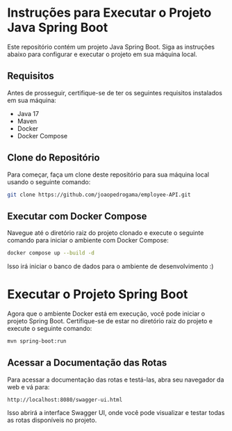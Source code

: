 # Instruções para Executar o Projeto Java Spring Boot

Este repositório contém um projeto Java Spring Boot. Siga as instruções abaixo para configurar e executar o projeto em sua máquina local.

## Requisitos

Antes de prosseguir, certifique-se de ter os seguintes requisitos instalados em sua máquina:

- Java 17
- Maven
- Docker
- Docker Compose

## Clone do Repositório

Para começar, faça um clone deste repositório para sua máquina local usando o seguinte comando:

```bash
git clone https://github.com/joaopedrogama/employee-API.git
```

## Executar com Docker Compose
Navegue até o diretório raiz do projeto clonado e execute o seguinte comando para iniciar o ambiente com Docker Compose:

```bash
docker compose up --build -d
```
Isso irá iniciar o banco de dados para o ambiente de desenvolvimento :)

# Executar o Projeto Spring Boot
Agora que o ambiente Docker está em execução, você pode iniciar o projeto Spring Boot. Certifique-se de estar no diretório raiz do projeto e execute o seguinte comando:

```bash
mvn spring-boot:run
```

## Acessar a Documentação das Rotas
Para acessar a documentação das rotas e testá-las, abra seu navegador da web e vá para:

```http
http://localhost:8080/swagger-ui.html
```

Isso abrirá a interface Swagger UI, onde você pode visualizar e testar todas as rotas disponíveis no projeto.
